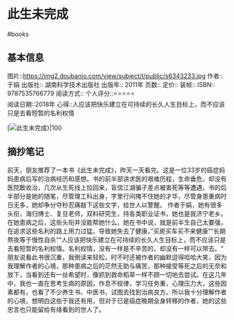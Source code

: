 # 此生未完成
#books 
## 基本信息

图片::https://img2.doubanio.com/view/subject/l/public/s6343233.jpg
作者:: 于娟
出版社:: 湖南科学技术出版社
出版年:: 2011年
页数:: 
定价:: 
装帧:: 
ISBN:: 9787535766779
阅读方式::
个人评分::⭐⭐⭐⭐⭐  
阅读日期::2018年
心得::人应该把快乐建立在可持续的长久人生目标上，而不应该只是去看短暂的名利权情

 [![此生未完成}|100](https://img2.doubanio.com/view/subject/l/public/s6343233.jpg )

## 摘抄笔记

前天，朋友推荐了一本书《此生未完成》，昨天一天看完。这是一位33岁的癌症妈妈患病后写的治病经历和感想。书的前半部讲求医的艰难历程，生命垂危，却没有医院敢收治，几次从生死线上拉回来，盲信江湖骗子差点被害死等等遭遇，书的后半部分是她的随笔，尽管理工科出身，字里行间掩不住她的才华，尽管身患重病时日无多，她却争分夺秒忍痛敲下这些文字，给世人以警醒。
作者于娟，她有很多头衔，海归博士、复旦老师，双料研究生，持各类职业证书，她也是我济宁老乡。在她患病之后，这些头衔并没能帮她什么，她在书中说，就是前半生自己太要强，在追求这些名利的路上用力过猛，导致她失去了健康。”买房买车买不来健康””长期熬夜等于慢性自杀““人应该把快乐建立在可持续的长久人生目标上，而不应该只是去看短暂的名利权情。名利权情，没有一样是不辛苦的，却没有一样可以带去。“
朋友说看此书很沉重，我倒读来轻松，时不时还被作者的幽默逗得哈哈大笑，因为我理解作者的心境，那种患病之后的茫然无助与痛苦，那种接受等死之后的无奈和放下，当看到还有一丝希望时，像抓到救命稻草一样不顾一切地去尝试。在这几年中，我也一直在思考生病的原因，作息不规律，学习任务重，心理压力大，这些因素都有，也看了不少养生书、中医书，试图去找到治病良方。所以我十分理解作者的心境，想明白这些于我还有用，但对于已是癌症晚期全身转移的作者，她的这些忠言也只能留给有缘看到的世人了。